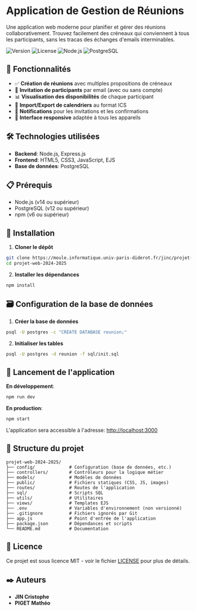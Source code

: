 # Application de Gestion de Réunions

Une application web moderne pour planifier et gérer des réunions collaborativement. Trouvez facilement des créneaux qui conviennent à tous les participants, sans les tracas des échanges d'emails interminables.

![Version](https://img.shields.io/badge/version-1.0.0-blue.svg)
![License](https://img.shields.io/badge/license-MIT-green.svg)
![Node.js](https://img.shields.io/badge/Node.js-14+-green.svg)
![PostgreSQL](https://img.shields.io/badge/PostgreSQL-12+-blue.svg)

## 🚀 Fonctionnalités

- ✅ **Création de réunions** avec multiples propositions de créneaux
- 👥 **Invitation de participants** par email (avec ou sans compte)
- 📊 **Visualisation des disponibilités** de chaque participant
- 📆 **Import/Export de calendriers** au format ICS
- 🔔 **Notifications** pour les invitations et les confirmations
- 📱 **Interface responsive** adaptée à tous les appareils

## 🛠️ Technologies utilisées

- **Backend**: Node.js, Express.js
- **Frontend**: HTML5, CSS3, JavaScript, EJS
- **Base de données**: PostgreSQL

## 📋 Prérequis

- Node.js (v14 ou supérieur)
- PostgreSQL (v12 ou supérieur)
- npm (v6 ou supérieur)

## 🔧 Installation

1. **Cloner le dépôt**

```bash
git clone https://moule.informatique.univ-paris-diderot.fr/jinc/projet-web-2024-2025.git
cd projet-web-2024-2025
```

2. **Installer les dépendances**

```bash
npm install
```

## 🗃️ Configuration de la base de données

1. **Créer la base de données**

```bash
psql -U postgres -c "CREATE DATABASE reunion;"
```

2. **Initialiser les tables**

```bash
psql -U postgres -d reunion -f sql/init.sql
```

## 🚀 Lancement de l'application

**En développement**:

```bash
npm run dev
```

**En production**:

```bash
npm start
```

L'application sera accessible à l'adresse: [http://localhost:3000](http://localhost:3000)

## 📁 Structure du projet

```
projet-web-2024-2025/
├── config/             # Configuration (base de données, etc.)
├── controllers/        # Contrôleurs pour la logique métier
├── models/             # Modèles de données
├── public/             # Fichiers statiques (CSS, JS, images)
├── routes/             # Routes de l'application
├── sql/                # Scripts SQL
├── utils/              # Utilitaires
├── views/              # Templates EJS
├── .env                # Variables d'environnement (non versionné)
├── .gitignore          # Fichiers ignorés par Git
├── app.js              # Point d'entrée de l'application
├── package.json        # Dépendances et scripts
└── README.md           # Documentation
```

## 📄 Licence

Ce projet est sous licence MIT - voir le fichier [LICENSE](LICENSE) pour plus de détails.

## ✒️ Auteurs

- **JIN Cristophe**
- **PIGET Mathéo**